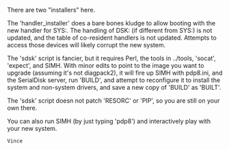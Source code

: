 There are two "installers" here.

The 'handler_installer' does a bare bones kludge to allow booting with the
new handler for SYS:.  The handling of DSK: (if different from SYS:) is not
updated, and the table of co-resident handlers is not updated.  Attempts
to access those devices will likely corrupt the new system.

The 'sdsk' script is fancier, but it requires Perl, the tools in ../tools,
'socat', 'expect', and SIMH.  With minor edits to point to the image you
want to upgrade (assuming it's not diagpack2), it will fire up SIMH with
pdp8.ini, and the SerialDisk server, run 'BUILD', and attempt to reconfigure
it to install the system and non-system drivers, and save a new copy of
'BUILD' as 'BUILT'.

The 'sdsk' script doesn not patch 'RESORC' or 'PIP', so you are still on
your own there.

You can also run SIMH (by just typing 'pdp8') and interactively play with
your new system.

	Vince
